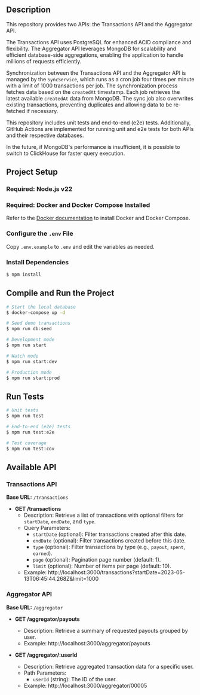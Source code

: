 ## Description

This repository provides two APIs: the Transactions API and the Aggregator API.

The Transactions API uses PostgreSQL for enhanced ACID compliance and flexibility. The Aggregator API leverages MongoDB for scalability and efficient database-side aggregations, enabling the application to handle millions of requests efficiently.

Synchronization between the Transactions API and the Aggregator API is managed by the `SyncService`, which runs as a cron job four times per minute with a limit of 1000 transactions per job. The synchronization process fetches data based on the `createdAt` timestamp. Each job retrieves the latest available `createdAt` data from MongoDB. The sync job also overwrites existing transactions, preventing duplicates and allowing data to be re-fetched if necessary.

This repository includes unit tests and end-to-end (e2e) tests. Additionally, GitHub Actions are implemented for running unit and e2e tests for both APIs and their respective databases.

In the future, if MongoDB's performance is insufficient, it is possible to switch to ClickHouse for faster query execution.

## Project Setup

### Required: Node.js v22

### Required: Docker and Docker Compose Installed

Refer to the [Docker documentation](https://docs.docker.com/get-started/get-docker/) to install Docker and Docker Compose.

### Configure the `.env` File

Copy `.env.example` to `.env` and edit the variables as needed.

### Install Dependencies

```bash
$ npm install
```

## Compile and Run the Project

```bash
# Start the local database
$ docker-compose up -d

# Seed demo transactions
$ npm run db:seed

# Development mode
$ npm run start

# Watch mode
$ npm run start:dev

# Production mode
$ npm run start:prod
```

## Run Tests

```bash
# Unit tests
$ npm run test

# End-to-end (e2e) tests
$ npm run test:e2e

# Test coverage
$ npm run test:cov
```

## Available API

### Transactions API

**Base URL:** `/transactions`

- **GET /transactions**
  - Description: Retrieve a list of transactions with optional filters for `startDate`, `endDate`, and `type`.
  - Query Parameters:
    - `startDate` (optional): Filter transactions created after this date.
    - `endDate` (optional): Filter transactions created before this date.
    - `type` (optional): Filter transactions by type (e.g., `payout`, `spent`, `earned`).
    - `page` (optional): Pagination page number (default: 1).
    - `limit` (optional): Number of items per page (default: 10).
  - Example: http://localhost:3000/transactions?startDate=2023-05-13T06:45:44.268Z&limit=1000
### Aggregator API

**Base URL:** `/aggregator`

- **GET /aggregator/payouts**

  - Description: Retrieve a summary of requested payouts grouped by user.
  - Example: http://localhost:3000/aggregator/payouts
- **GET /aggregator/:userId**
  - Description: Retrieve aggregated transaction data for a specific user.
  - Path Parameters:
    - `userId` (string): The ID of the user.
  - Example: http://localhost:3000/aggregator/00005

